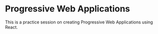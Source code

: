 # Progressive Web Applications

This is a practice session on creating Progressive Web Applications using React.